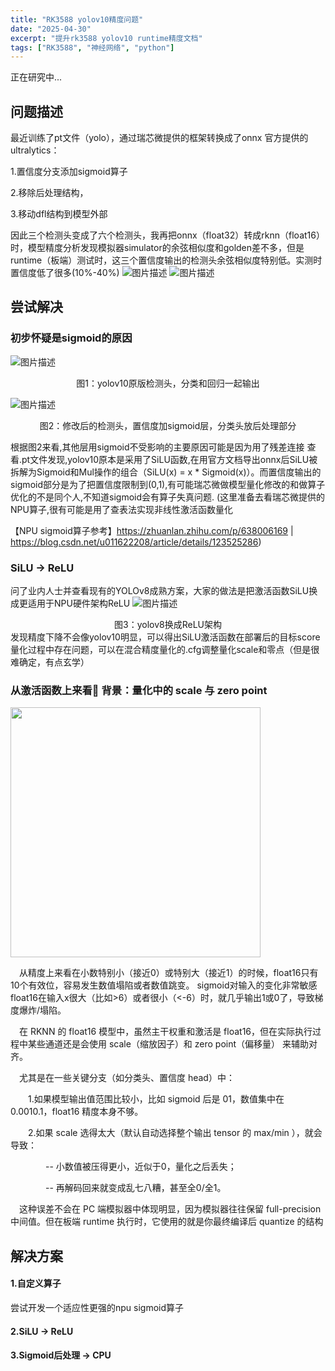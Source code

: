 ```yaml
---
title: "RK3588 yolov10精度问题"
date: "2025-04-30"
excerpt: "提升rk3588 yolov10 runtime精度文档"
tags: ["RK3588", "神经网络", "python"]
---
```


正在研究中...

## 问题描述
最近训练了pt文件（yolo），通过瑞芯微提供的框架转换成了onnx
官方提供的ultralytics：

1.置信度分支添加sigmoid算子

2.移除后处理结构，

3.移动dfl结构到模型外部

因此三个检测头变成了六个检测头，我再把onnx（float32）转成rknn（float16）时，模型精度分析发现模拟器simulator的余弦相似度和golden差不多，但是runtime（板端）测试时，这三个置信度输出的检测头余弦相似度特别低。实测时置信度低了很多(10%-40%)
![图片描述](/images/blog/precise.png)
![图片描述](/images/blog/precise2.png)

## 尝试解决
### 初步怀疑是sigmoid的原因
![图片描述](/images/blog/yolov10_offcial.png)
<center>图1：yolov10原版检测头，分类和回归一起输出</center>

![图片描述](/images/blog/yolov10_onnx1.png)
<center>图2：修改后的检测头，置信度加sigmoid层，分类头放后处理部分</center>

根据图2来看,其他层用sigmoid不受影响的主要原因可能是因为用了残差连接
查看.pt文件发现,yolov10原本是采用了SiLU函数,在用官方文档导出onnx后SiLU被拆解为Sigmoid和Mul操作的组合（SiLU(x) = x * Sigmoid(x)）。而置信度输出的sigmoid部分是为了把置信度限制到(0,1),有可能瑞芯微做模型量化修改的和做算子优化的不是同个人,不知道sigmoid会有算子失真问题.
(这里准备去看瑞芯微提供的NPU算子,很有可能是用了查表法实现非线性激活函数量化

【NPU sigmoid算子参考】https://zhuanlan.zhihu.com/p/638006169 | https://blog.csdn.net/u011622208/article/details/123525286)

### SiLU -> ReLU
问了业内人士并查看现有的YOLOv8成熟方案，大家的做法是把激活函数SiLU换成更适用于NPU硬件架构ReLU
![图片描述](/images/blog/v8.png)
<center>图3：yolov8换成ReLU架构</center>
发现精度下降不会像yolov10明显，可以得出SiLU激活函数在部署后的目标score量化过程中存在问题，可以在混合精度量化的.cfg调整量化scale和零点（但是很难确定，有点玄学）

### 从激活函数上来看🎯 背景：量化中的 scale 与 zero point
<img src="/images/blog/stimulate_function.png" width="400" />

&emsp;从精度上来看在小数特别小（接近0）或特别大（接近1）的时候，float16只有10个有效位，容易发生数值塌陷或者数值跳变。
sigmoid对输入的变化非常敏感float16在输入x很大（比如>6）或者很小（<-6）时，就几乎输出1或0了，导致梯度爆炸/塌陷。

&emsp;在 RKNN 的 float16 模型中，虽然主干权重和激活是 float16，但在实际执行过程中某些通道还是会使用 scale（缩放因子）和 zero point（偏移量） 来辅助对齐。

&emsp;尤其是在一些关键分支（如分类头、置信度 head）中：

&emsp;&emsp;1.如果模型输出值范围比较小，比如 sigmoid 后是 01，数值集中在 0.0010.1，float16 精度本身不够。

&emsp;&emsp;2.如果 scale 选得太大（默认自动选择整个输出 tensor 的 max/min ），就会导致：

&emsp;&emsp;&emsp;&emsp;-- 小数值被压得更小，近似于0，量化之后丢失；

&emsp;&emsp;&emsp;&emsp;-- 再解码回来就变成乱七八糟，甚至全0/全1。

&emsp;这种误差不会在 PC 端模拟器中体现明显，因为模拟器往往保留 full-precision 中间值。但在板端 runtime 执行时，它使用的就是你最终编译后 quantize 的结构

## 解决方案 
#### 1.自定义算子
尝试开发一个适应性更强的npu sigmoid算子
#### 2.SiLU -> ReLU
#### 3.Sigmoid后处理 -> CPU